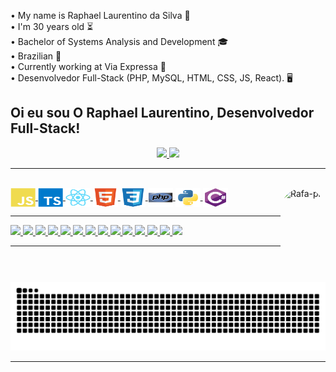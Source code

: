 • My name is Raphael Laurentino da Silva 👋
<br/>
• I'm 30 years old ⏳
<br/>
• Bachelor of Systems Analysis and Development 🎓
<br/>
• Brazilian 📍
<br/>
• Currently working at Via Expressa 🔨
<br/>
• Desenvolvedor Full-Stack (PHP, MySQL, HTML, CSS, JS, React). 🖥️
<br/>

## Oi eu sou O Raphael Laurentino, Desenvolvedor Full-Stack!

<div align="center">
  <a href="https://github.com/RaphaelTW">
  <img height="180em" src="https://github-readme-stats.vercel.app/api?username=RaphaelTW&show_icons=true&theme=ocean_dark&include_all_commits=true&count_private=true"/>
  <img height="180em" src="https://github-readme-stats.vercel.app/api/top-langs/?username=RaphaelTW&layout=compact&langs_count=7&theme=ocean_dark"/>
</div>
  
 <hr/>
  
 <div style="display: inline_block"><br>
  <img align="center" alt="Rafa-Js" height="30" width="40" src="https://raw.githubusercontent.com/devicons/devicon/master/icons/javascript/javascript-plain.svg">
  <img align="center" alt="Rafa-Ts" height="30" width="40" src="https://raw.githubusercontent.com/devicons/devicon/master/icons/typescript/typescript-plain.svg">
  <img align="center" alt="Rafa-React" height="30" width="40" src="https://raw.githubusercontent.com/devicons/devicon/master/icons/react/react-original.svg">
  <img align="center" alt="Rafa-HTML" height="30" width="40" src="https://raw.githubusercontent.com/devicons/devicon/master/icons/html5/html5-original.svg">
  <img align="center" alt="Rafa-CSS" height="30" width="40" src="https://raw.githubusercontent.com/devicons/devicon/master/icons/css3/css3-original.svg">
  <img align="center" alt="Rafa-CSS" height="30" width="40" src="https://raw.githubusercontent.com/devicons/devicon/master/icons/php/php-original.svg">
  <img align="center" alt="Rafa-Python" height="30" width="40" src="https://raw.githubusercontent.com/devicons/devicon/master/icons/python/python-original.svg">
  <img align="center" alt="Rafa-Csharp" height="30" width="40" src="https://raw.githubusercontent.com/devicons/devicon/master/icons/csharp/csharp-original.svg">
  <img align="right" alt="Rafa-pic" height="150" style="border-radius:50px;" src="https://yt3.ggpht.com/ytc/AMLnZu9ssf34fne1pC_w-tiBtPRn0cT8-IGns39NROAnBpE=s900-c-k-c0x00ffffff-no-rj">
</div>

<hr/>

<div>
  <a href="https://www.youtube.com/channel/UCpG6hGoiQoO1zGGh0N7iefw"
    target="_blank">
    <img src="https://img.shields.io/badge/YouTube-FF0000?style=for-the-badge&logo=youtube&logoColor=white" target="_blank"/>
  </a>

  <a href="https://www.instagram.com/raphael.laurentinowski92/" target="_blank">
    <img src="https://img.shields.io/badge/-Instagram-%23E4405F?style=for-the-badge&logo=instagram&logoColor=white" target="_blank"/>
  </a>

  <a href="https://www.twitch.tv/raphaelaurentino" target="_blank">
    <img src="https://img.shields.io/badge/Twitch-9146FF?style=for-the-badge&logo=twitch&logoColor=white" target="_blank"/>
  </a>

  <a href="mailto:raphael.tw22@gmail.com">
    <img src="https://img.shields.io/badge/-Gmail-%23333?style=for-the-badge&logo=gmail&logoColor=white" target="_blank"/>
  </a>

  <a href="https://www.linkedin.com/in/raphael-laurentino-da-silva-84a78a108/" target="_blank">
    <img src="https://img.shields.io/badge/-LinkedIn-%230077B5?style=for-the-badge&logo=linkedin&logoColor=white" target="_blank"/>
  </a>
  
  <a href="https://api.whatsapp.com/send?1=pt_BR&phone=5511966161056" target="_blank">
    <img src="https://img.shields.io/badge/WhatsApp-25D366?style=for-the-badge&logo=whatsapp&logoColor=white" target="_blank"/>
  </a>
  
  <a href="https://github.com/RaphaelTW" target="_blank">
    <img src="https://img.shields.io/badge/GitHub-100000?style=for-the-badge&logo=github&logoColor=white" target="_blank"/>
  </a>
  
  <a href="https://raphael-laurentino.netlify.app/" target="_blank">
    <img src="https://img.shields.io/badge/Netlify-00C7B7?style=for-the-badge&logo=netlify&logoColor=white" target="_blank"/>
  </a>
  
  <a href="https://id.sonyentertainmentnetwork.com/id/management_ca/?gated=true&pr_referer=cam&entry=psn_profile&cid=99a46227-20e7-4e78-8374-96a420a93d32#/p/psn_profile/list?state=cam_ca17c13ba03622dfac4fdcc876a91fc&cid=86293939-46bc-4451-a88d-e1bb20e4bd7b&entry=psn_profile" target="_blank">
    <img src="https://img.shields.io/badge/PlayStation-003791?style=for-the-badge&logo=playstation&logoColor=white" target="_blank"/>
  </a>
  
  <a href="https://steamcommunity.com/id/raphaeltwi/" target="_blank">
    <img src="https://img.shields.io/badge/Steam-000000?style=for-the-badge&logo=steam&logoColor=white" target="_blank"/>
  </a>
  
  <a href="https://open.spotify.com/user/scar.raphael?si=9c893d2ea4f3433e&nd=1" target="_blank">
    <img src="https://img.shields.io/badge/Spotify-1ED760?&style=for-the-badge&logo=spotify&logoColor=white" target="_blank"/>
  </a>
  
  <a href="https://www.reddit.com/user/Raphaeltw" target="_blank">
    <img src="https://img.shields.io/badge/Reddit-FF4500?style=for-the-badge&logo=reddit&logoColor=white" target="_blank"/>
  </a>
  
  <a href="https://twitter.com/Raphael_Laure" target="_blank">
    <img src="https://img.shields.io/badge/Twitter-1DA1F2?style=for-the-badge&logo=twitter&logoColor=white" target="_blank"/>
  </a>
  
  <a href="https://t.me/@Laurentinox" target="_blank">
    <img src="https://img.shields.io/badge/Telegram-2CA5E0?style=for-the-badge&logo=telegram&logoColor=white" target="_blank"/>
  </a>
</div>

<hr/>
  
   ![Snake animation](https://github.com/RaphaelTW/RaphaelTW/blob/output/github-contribution-grid-snake.svg)

<hr/>
